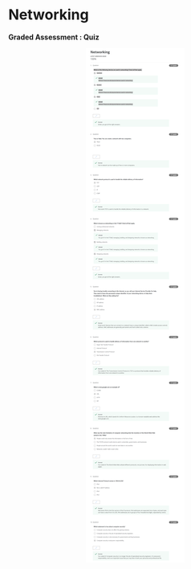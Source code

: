 # Networking

**Graded Assessment : Quiz**

<p align="center">
  <img src="./Assets/Networking.png" alt="Networking" />
</p>